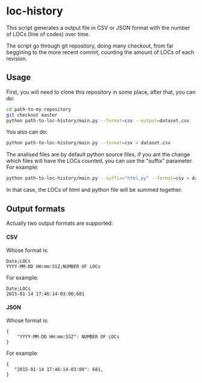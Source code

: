 # loc-history
This script generates a output file in CSV or JSON format with the number of LOCs (line of codes) over time.

The script go through git repository, doing many checkout, from far beggining to the more recent commit, counting the amount of LOCs of each revision.

## Usage

First, you will need to clone this repository in some place, after that, you can do:

```bash
cd path-to-my-repository
git checkout master
python path-to-loc-history/main.py --format=csv --output=dataset.csv
```

You also can do:

```bash
python path-to-loc-history/main.py --format=csv > dataset.csv
```

The analised files are by default python source files, if you ant the change which files will have the LOCs counted, you can use the "suffix" parameter. For example:

```bash
python path-to-loc-history/main.py --suffix="html,py" --format=csv > dataset.csv
```

In that case, the LOCs of html and python file will be summed together.


## Output formats
Actually two output formats are supported:

#### CSV
Whose format is:

```
Date;LOCs
YYYY-MM-DD HH:mm:SSZ;NUMBER OF LOCs
```

For example:

```
Date;LOCs
2015-01-14 17:46:14-03:00;681
```

#### JSON
Whose format is:

```
{
    "YYYY-MM-DD HH:mm:SSZ": NUMBER OF LOCs
}
```

For example:

```
{
   "2015-01-14 17:46:14-03:00": 681,
}
```
